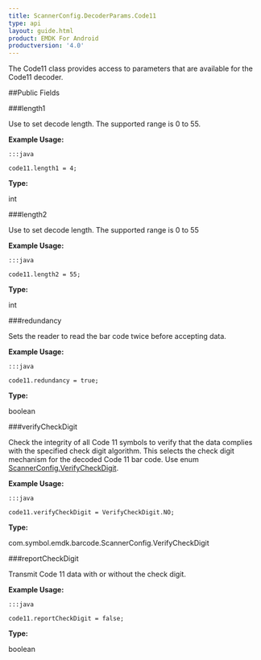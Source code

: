 ```yaml
---
title: ScannerConfig.DecoderParams.Code11
type: api
layout: guide.html
product: EMDK For Android
productversion: '4.0'
---
```



The Code11 class provides access to parameters that are available for
 the Code11 decoder.

##Public Fields

###length1

Use to set decode length. The supported range is 0 to 55.
 
 

**Example Usage:**
	
	:::java
	
	code11.length1 = 4;
	


**Type:**

int

###length2

Use to set decode length. The supported range is 0 to 55
 
 

**Example Usage:**
	
	:::java
	
	code11.length2 = 55;
	


**Type:**

int

###redundancy

Sets the reader to read the bar code twice before accepting data.
 
 

**Example Usage:**
	
	:::java
	
	code11.redundancy = true;
	


**Type:**

boolean

###verifyCheckDigit

Check the integrity of all Code 11 symbols to verify that the
 data complies with the specified check digit algorithm. This
 selects the check digit mechanism for the decoded Code 11 bar
 code. Use enum [ ScannerConfig.VerifyCheckDigit](../ScannerConfig-VerifyCheckDigit).
 
 

**Example Usage:**
	
	:::java
	
	code11.verifyCheckDigit = VerifyCheckDigit.NO;
	


**Type:**

com.symbol.emdk.barcode.ScannerConfig.VerifyCheckDigit

###reportCheckDigit

Transmit Code 11 data with or without the check digit.
 
 

**Example Usage:**
	
	:::java
	
	code11.reportCheckDigit = false;
	


**Type:**

boolean












